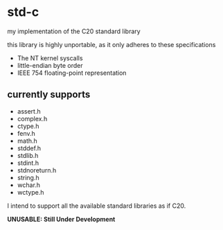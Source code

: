 # std-c
my implementation of the C20 standard library

this library is highly unportable, as it only adheres to these specifications
- The NT kernel syscalls
- little-endian byte order
- IEEE 754 floating-point representation

## currently supports
- assert.h
- complex.h
- ctype.h
- fenv.h
- math.h
- stddef.h
- stdlib.h
- stdint.h 
- stdnoreturn.h
- string.h
- wchar.h
- wctype.h

I intend to support all the available standard libraries as if C20.

__UNUSABLE: Still Under Development__
